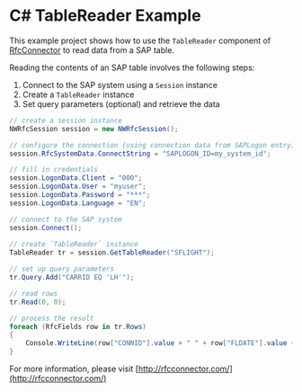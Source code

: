 ﻿# C# TableReader Example

This example project shows how to use the `TableReader` component of [RfcConnector](http://rfcconnector.com/)
to read data from a SAP table.

Reading the contents of an SAP table involves the following steps:

1. Connect to the SAP system using a `Session` instance
2. Create a `TableReader` instance
3. Set query parameters (optional) and retrieve the data

```csharp
// create a session instance
NWRfcSession session = new NWRfcSession();

// configure the connection (using connection data from SAPLogon entry)
session.RfcSystemData.ConnectString = "SAPLOGON_ID=my_system_id";

// fill in credentials
session.LogonData.Client = "000";
session.LogonData.User = "myuser";
session.LogonData.Password = "***";
session.LogonData.Language = "EN";

// connect to the SAP system
session.Connect();
 
// create `TableReader` instance
TableReader tr = session.GetTableReader("SFLIGHT");

// set up query parameters
tr.Query.Add("CARRID EQ 'LH'");

// read rows
tr.Read(0, 0);

// process the result
foreach (RfcFields row in tr.Rows)
{
	Console.WriteLine(row["CONNID"].value + " " + row["FLDATE"].value + " " + row["CARRID"].value);
}
```

For more information, please visit [http://rfcconnector.com/](http://rfcconnector.com/)